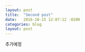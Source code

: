 ```yaml
---
layout: post
title:  "Second post"
date:   2016-10-15 12:07:12 -0200
categories: blog
layout: post
---
```

추가예정
